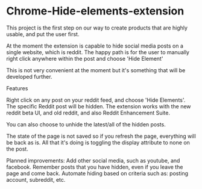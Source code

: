 # Chrome-Hide-elements-extension

This project is the first step on our way to create products that are highly usable, and put the user first.

At the moment the extension is capable to hide social media posts on a single website, which is reddit.
The happy path is for the user to manually right click anywhere within the post and choose 'Hide Element'

This is not very convenient at the moment but it's something that will be developed further.

Features

Right click on any post on your reddit feed, and choose 'Hide Elements'. The specific Reddit post will be hidden.
The extension works with the new reddit beta UI, and old reddit, and also Reddit Enhancement Suite.

You can also choose to unhide the latest/all of the hidden posts.

The state of the page is not saved so if you refresh the page, everything will be back as is.
All that it's doing is toggling the display attribute to none on the post.

Planned improvements:
Add other social media, such as youtube, and facebook.
Remember posts that you have hidden, even if you leave the page and come back.
Automate hiding based on criteria such as: posting account, subreddit, etc.
